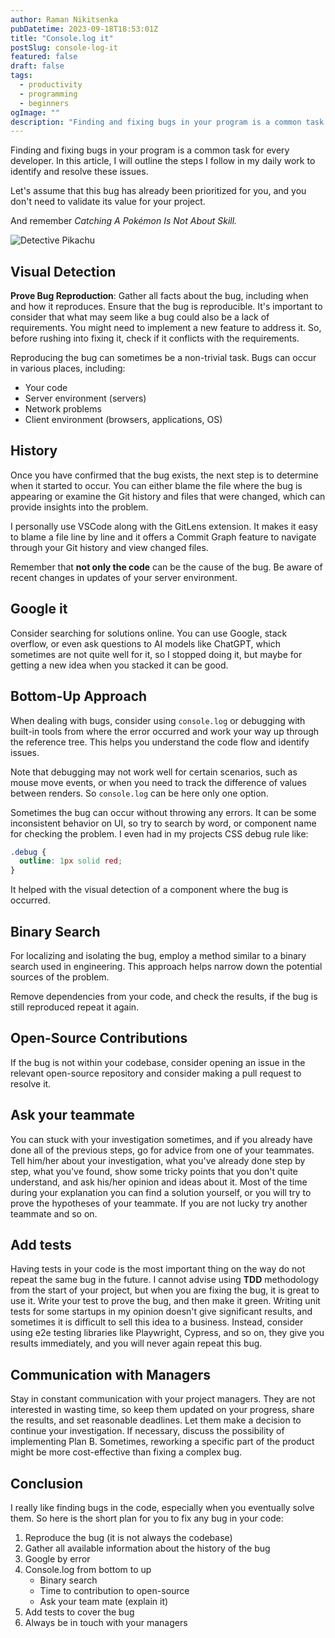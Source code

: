 ```yaml
---
author: Raman Nikitsenka
pubDatetime: 2023-09-18T18:53:01Z
title: "Console.log it"
postSlug: console-log-it
featured: false
draft: false
tags:
  - productivity
  - programming
  - beginners
ogImage: ""
description: "Finding and fixing bugs in your program is a common task for every developer. In this article, I will outline the steps I follow in my daily work to identify and resolve these issues."
---
```


Finding and fixing bugs in your program is a common task for every developer. In this article, I will outline the steps I follow in my daily work to identify and resolve these issues.

Let's assume that this bug has already been prioritized for you, and you don't need to validate its value for your project.

And remember _Catching A Pokémon Is Not About Skill._

![Detective Pikachu](https://dev-to-uploads.s3.amazonaws.com/uploads/articles/v2je5bhustbi9tctn3c2.png)

## Visual Detection

**Prove Bug Reproduction**: Gather all facts about the bug, including when and how it reproduces. Ensure that the bug is reproducible. It's important to consider that what may seem like a bug could also be a lack of requirements. You might need to implement a new feature to address it. So, before rushing into fixing it, check if it conflicts with the requirements.

Reproducing the bug can sometimes be a non-trivial task. Bugs can occur in various places, including:

- Your code
- Server environment (servers)
- Network problems
- Client environment (browsers, applications, OS)

## History

Once you have confirmed that the bug exists, the next step is to determine when it started to occur. You can either blame the file where the bug is appearing or examine the Git history and files that were changed, which can provide insights into the problem.

I personally use VSCode along with the GitLens extension. It makes it easy to blame a file line by line and it offers a Commit Graph feature to navigate through your Git history and view changed files.

Remember that **not only the code** can be the cause of the bug. Be aware of recent changes in updates of your server environment.

## Google it

Consider searching for solutions online. You can use Google, stack overflow, or even ask questions to AI models like ChatGPT, which sometimes are not quite well for it, so I stopped doing it, but maybe for getting a new idea when you stacked it can be good.

## Bottom-Up Approach

When dealing with bugs, consider using `console.log` or debugging with built-in tools from where the error occurred and work your way up through the reference tree. This helps you understand the code flow and identify issues.

Note that debugging may not work well for certain scenarios, such as mouse move events, or when you need to track the difference of values between renders. So `console.log` can be here only one option.

Sometimes the bug can occur without throwing any errors. It can be some inconsistent behavior on UI, so try to search by word, or component name for checking the problem. I even had in my projects CSS debug rule like:

```css
.debug {
  outline: 1px solid red;
}
```

It helped with the visual detection of a component where the bug is occurred.

## Binary Search

For localizing and isolating the bug, employ a method similar to a binary search used in engineering. This approach helps narrow down the potential sources of the problem.

Remove dependencies from your code, and check the results, if the bug is still reproduced repeat it again.

## Open-Source Contributions

If the bug is not within your codebase, consider opening an issue in the relevant open-source repository and consider making a pull request to resolve it.

## Ask your teammate

You can stuck with your investigation sometimes, and if you already have done all of the previous steps, go for advice from one of your teammates. Tell him/her about your investigation, what you've already done step by step, what you've found, show some tricky points that you don't quite understand, and ask his/her opinion and ideas about it. Most of the time during your explanation you can find a solution yourself, or you will try to prove the hypotheses of your teammate. If you are not lucky try another teammate and so on.

## Add tests

Having tests in your code is the most important thing on the way do not repeat the same bug in the future. I cannot advise using **TDD** methodology from the start of your project, but when you are fixing the bug, it is great to use it. Write your test to prove the bug, and then make it green. Writing unit tests for some startups in my opinion doesn't give significant results, and sometimes it is difficult to sell this idea to a business. Instead, consider using e2e testing libraries like Playwright, Cypress, and so on, they give you results immediately, and you will never again repeat this bug.

## Communication with Managers

Stay in constant communication with your project managers. They are not interested in wasting time, so keep them updated on your progress, share the results, and set reasonable deadlines. Let them make a decision to continue your investigation. If necessary, discuss the possibility of implementing Plan B. Sometimes, reworking a specific part of the product might be more cost-effective than fixing a complex bug.

## Conclusion

I really like finding bugs in the code, especially when you eventually solve them. So here is the short plan for you to fix any bug in your code:

1. Reproduce the bug (it is not always the codebase)
2. Gather all available information about the history of the bug
3. Google by error
4. Console.log from bottom to up
   - Binary search
   - Time to contribution to open-source
   - Ask your team mate (explain it)
5. Add tests to cover the bug
6. Always be in touch with your managers
